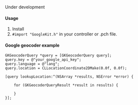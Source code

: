 Under development

#### Usage

1. Install
2. `#import "GoogleKit.h"` in your controller or .pch file.

#### Google geocoder example

``` objc
GKGeocoderQuery *query = [GKGeocoderQuery query];
query.key = @"your_google_api_key";
query.language = @"lang";
query.location = CLLocationCoordinate2DMake(0.0f, 0.0f);
    
[query lookupLocation:^(NSArray *results, NSError *error) {
        
    for (GKGeocoderQueryResult *result in results) {
    
    }
}];
```